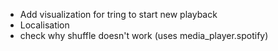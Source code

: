 - Add visualization for tring to start new playback
- Localisation
- check why shuffle doesn't work (uses media_player.spotify)
